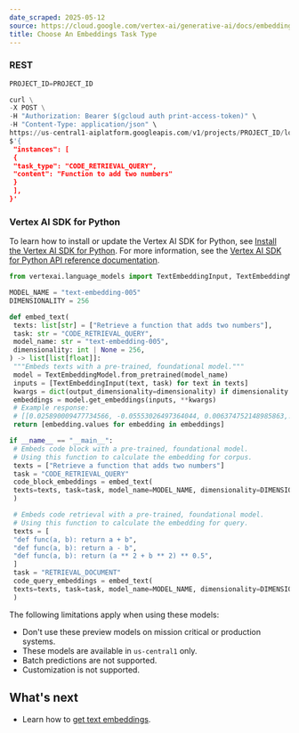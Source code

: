```yaml
---
date_scraped: 2025-05-12
source: https://cloud.google.com/vertex-ai/generative-ai/docs/embeddings/choose-task-type
title: Choose An Embeddings Task Type
---
```


### REST

```python
PROJECT_ID=PROJECT_ID

curl \
-X POST \
-H "Authorization: Bearer $(gcloud auth print-access-token)" \
-H "Content-Type: application/json" \
https://us-central1-aiplatform.googleapis.com/v1/projects/PROJECT_ID/locations/us-central1/publishers/google/models/text-embedding-005:predict -d \
$'{
 "instances": [
 {
 "task_type": "CODE_RETRIEVAL_QUERY",
 "content": "Function to add two numbers"
 }
 ],
}'

```

### Vertex AI SDK for Python

To learn how to install or update the Vertex AI SDK for Python, see [Install the Vertex AI SDK for Python](https://cloud.google.com/vertex-ai/docs/start/use-vertex-ai-python-sdk).
For more information, see the
[Vertex AI SDK for Python API reference documentation](https://cloud.google.com/python/docs/reference/aiplatform/latest).

```python
from vertexai.language_models import TextEmbeddingInput, TextEmbeddingModel

MODEL_NAME = "text-embedding-005"
DIMENSIONALITY = 256

def embed_text(
 texts: list[str] = ["Retrieve a function that adds two numbers"],
 task: str = "CODE_RETRIEVAL_QUERY",
 model_name: str = "text-embedding-005",
 dimensionality: int | None = 256,
) -> list[list[float]]:
 """Embeds texts with a pre-trained, foundational model."""
 model = TextEmbeddingModel.from_pretrained(model_name)
 inputs = [TextEmbeddingInput(text, task) for text in texts]
 kwargs = dict(output_dimensionality=dimensionality) if dimensionality else {}
 embeddings = model.get_embeddings(inputs, **kwargs)
 # Example response:
 # [[0.025890009477734566, -0.05553026497364044, 0.006374752148985863,...],
 return [embedding.values for embedding in embeddings]

if __name__ == "__main__":
 # Embeds code block with a pre-trained, foundational model.
 # Using this function to calculate the embedding for corpus.
 texts = ["Retrieve a function that adds two numbers"]
 task = "CODE_RETRIEVAL_QUERY"
 code_block_embeddings = embed_text(
 texts=texts, task=task, model_name=MODEL_NAME, dimensionality=DIMENSIONALITY
 )

 # Embeds code retrieval with a pre-trained, foundational model.
 # Using this function to calculate the embedding for query.
 texts = [
 "def func(a, b): return a + b",
 "def func(a, b): return a - b",
 "def func(a, b): return (a ** 2 + b ** 2) ** 0.5",
 ]
 task = "RETRIEVAL_DOCUMENT"
 code_query_embeddings = embed_text(
 texts=texts, task=task, model_name=MODEL_NAME, dimensionality=DIMENSIONALITY
 )

```

The following limitations apply when using these models:

- Don't use these preview models on mission critical or production systems.
- These models are available in `us-central1` only.
- Batch predictions are not supported.
- Customization is not supported.

## What's next

- Learn how to
 [get text embeddings](https://cloud.google.com/vertex-ai/generative-ai/docs/embeddings/get-text-embeddings).